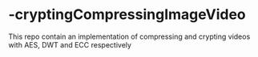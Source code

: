 # -cryptingCompressingImageVideo
This repo contain an implementation of compressing and crypting videos with AES, DWT and ECC respectively 
